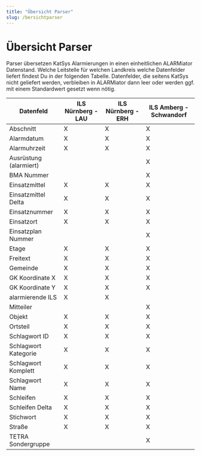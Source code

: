 ```yaml
---
title: "Übersicht Parser"
slug: /bersichtparser
---
```


# Übersicht Parser

Parser übersetzen KatSys Alarmierungen in einen einheitlichen ALARMiator Datenstand. Welche Leitstelle für welchen Landkreis welche Datenfelder liefert findest Du in der folgenden Tabelle. Datenfelder, die seitens KatSys nicht geliefert werden, verbleiben in ALARMiator dann leer oder werden ggf. mit einem Standardwert gesetzt wenn nötig.





| Datenfeld | ILS Nürnberg - LAU | ILS Nürnberg - ERH | ILS Amberg - Schwandorf |
| --- | --- | --- | --- |
| Abschnitt | X | X | X |
| Alarmdatum | X | X | X |
| Alarmuhrzeit | X | X | X |
| Ausrüstung (alarmiert) |  |  | X |
| BMA Nummer |  |  | X |
| Einsatzmittel | X | X | X |
| Einsatzmittel Delta | X | X | X |
| Einsatznummer | X | X | X |
| Einsatzort | X | X | X |
| Einsatzplan Nummer |  |  | X |
| Etage | X | X | X |
| Freitext | X | X | X |
| Gemeinde | X | X | X |
| GK Koordinate X | X | X | X |
| GK Koordinate Y | X | X | X |
| alarmierende ILS | X | X |  |
| Mitteiler |  |  | X |
| Objekt | X | X | X |
| Ortsteil | X | X | X |
| Schlagwort ID | X | X | X |
| Schlagwort Kategorie | X | X | X |
| Schlagwort Komplett | X | X | X |
| Schlagwort Name | X | X | X |
| Schleifen | X | X | X |
| Schleifen Delta | X | X | X |
| Stichwort | X | X | X |
| Straße | X | X | X |
| TETRA Sondergruppe |  |  | X |
